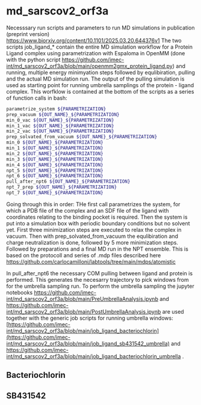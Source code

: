 # md_sarscov2_orf3a

Necesssary run scripts and parameters to run MD simulations in publication (preprint version) https://www.biorxiv.org/content/10.1101/2025.03.20.644376v1
The two scripts job_ligand_* contain the entire MD simulation workflow for a Protein Ligand complex using parametrization with Espaloma in OpenMM
(done with the python script https://github.com/imec-int/md_sarscov2_orf3a/blob/main/openmm2gmx_protein_ligand.py) and running, multiple energy minimyation steps
followed by equlibiration, pulling and the actual MD simulation run. The output of the pulling simulation is used as starting point for running umbrella samplings
of the protein - ligand complex. This worfklow is contained at the bottom of the scripts as a series of function calls in bash:

```bash
parametrize_system ${PARAMETRIZATION}
prep_vacuum ${OUT_NAME}_${PARAMETRIZATION}
min_0_vac ${OUT_NAME}_${PARAMETRIZATION}
min_1_vac ${OUT_NAME}_${PARAMETRIZATION}
min_2_vac ${OUT_NAME}_${PARAMETRIZATION}
prep_solvated_from_vacuum ${OUT_NAME}_${PARAMETRIZATION}
min_0 ${OUT_NAME}_${PARAMETRIZATION}
min_1 ${OUT_NAME}_${PARAMETRIZATION}
min_2 ${OUT_NAME}_${PARAMETRIZATION}
min_3 ${OUT_NAME}_${PARAMETRIZATION}
min_4 ${OUT_NAME}_${PARAMETRIZATION}
npt_5 ${OUT_NAME}_${PARAMETRIZATION}
npt_6 ${OUT_NAME}_${PARAMETRIZATION}
pull_after_npt6 ${OUT_NAME}_${PARAMETRIZATION}
npt_7_prep ${OUT_NAME}_${PARAMETRIZATION}
npt_7 ${OUT_NAME}_${PARAMETRIZATION}
```

Going through this in order: 
THe first call parametrizes the system, for which a PDB file of the complex and an SDF file of the ligand with coordinates relating to the binding pocket is required.
Then the system is put into a simulation box with periodic boundary conditions but no solvent yet. First three minimization steps are executed to relax the complex in vacuum.
Then with prep_solvated_from_vacuum the equlibiration and charge neutralization is done, followed by 5 more minimization steps. Followed by preparations and a final MD run in the NPT ensemble. 
This is based on the protocoll and series of .mdp files described here https://github.com/carlocamilloni/labtools/tree/main/mdps/atomistic

In pull_after_npt6 the necessary COM pulling between ligand and protein is performed. This generates the necesarry trajectory to pick windows from for the umbrella sampling run.
To perform the umbrella sampling the jupyter notebooks https://github.com/imec-int/md_sarscov2_orf3a/blob/main/PreUmbrellaAnalysis.ipynb and https://github.com/imec-int/md_sarscov2_orf3a/blob/main/PostUmbrellaAnalysis.ipynb
are used together with the generic job scripts for running umbrella windows: [https://github.com/imec-int/md_sarscov2_orf3a/blob/main/job_ligand_bacteriochlorin](https://github.com/imec-int/md_sarscov2_orf3a/blob/main/job_ligand_sb431542_umbrella) and
https://github.com/imec-int/md_sarscov2_orf3a/blob/main/job_ligand_bacteriochlorin_umbrella .

## Bacteriochlorin

## SB431542
